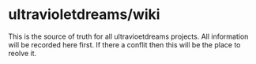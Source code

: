# ultravioletdreams/wiki
This is the source of truth for all ultravioetdreams projects.
All information will be recorded here first.
If there a conflit then this will be the place to reolve it.


